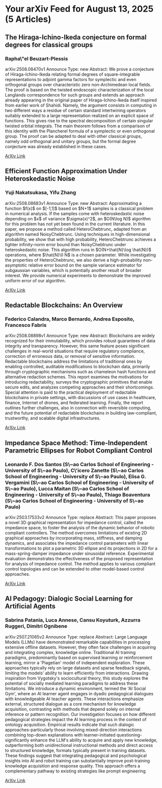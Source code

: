 <h1>Your arXiv Feed for August 13, 2025 (5 Articles)</h1>
<h2>The Hiraga-Ichino-Ikeda conjecture on formal degrees for classical groups</h2>
<h3>Rapha\"el Beuzart-Plessis</h3>
<p>arXiv:2508.08470v1 Announce Type: new 
Abstract: We prove a conjecture of Hiraga-Ichino-Ikeda relating formal degrees of square-integrable representations to adjoint gamma factors for symplectic and even orthogonal groups over characteristic zero non-Archimedean local fields. The proof is based on the twisted endoscopic characterization of the local Langlands correspondence for such groups and extends an approach already appearing in the original paper of Hiraga-Ichino-Ikeda itself inspired from earlier work of Shahidi. Namely, the argument consists in computing in two different ways a residue of certain standard intertwining operators suitably extended to a large representation realized on an explicit space of functions. This gives rise to the spectral decomposition of certain singular twisted orbital integrals. The main theorem follows from a comparison of this identity with the Plancherel formula of a symplectic or even orthogonal group. The proof can be adapted to deal with other classical groups, namely odd orthogonal and unitary groups, but the formal degree conjecture was already established in these cases.</p>
<a href='https://arxiv.org/abs/2508.08470'>ArXiv Link</a>

<h2>Efficient Function Approximation Under Heteroskedastic Noise</h2>
<h3>Yuji Nakatsukasa, Yifu Zhang</h3>
<p>arXiv:2508.08683v1 Announce Type: new 
Abstract: Approximating a function $f(x)$ on $[-1,1]$ based on $N+1$ samples is a classical problem in numerical analysis. If the samples come with heteroskedastic noise depending on $x$ of variance $\sigma(x)^2$, an $O(N\log N)$ algorithm for this problem has not yet been found in the current literature. In this paper, we propose a method called HeteroChebtrunc, adapted from an algorithm named NoisyChebtrunc. Using techniques in high-dimensional probability, we show that with high probability, HeteroChebtrunc achieves a tighter infinity-norm error bound than NoisyChebtrunc under heteroskedastic noise. This algorithm runs in $O(N+\hat{N}\log \hat{N})$ operations, where $\hat{N}\ll N$ is a chosen parameter. While investigating the properties of HeteroChebtrunc, we also derive a high-probability non-asymptotic relative error bound on the sample variance estimator for subgaussian variables, which is potentially another result of broader interest. We provide numerical experiments to demonstrate the improved uniform error of our algorithm.</p>
<a href='https://arxiv.org/abs/2508.08683'>ArXiv Link</a>

<h2>Redactable Blockchains: An Overview</h2>
<h3>Federico Calandra, Marco Bernardo, Andrea Esposito, Francesco Fabris</h3>
<p>arXiv:2508.08898v1 Announce Type: new 
Abstract: Blockchains are widely recognized for their immutability, which provides robust guarantees of data integrity and transparency. However, this same feature poses significant challenges in real-world situations that require regulatory compliance, correction of erroneous data, or removal of sensitive information. Redactable blockchains address the limitations of traditional ones by enabling controlled, auditable modifications to blockchain data, primarily through cryptographic mechanisms such as chameleon hash functions and alternative redaction schemes. This report examines the motivations for introducing redactability, surveys the cryptographic primitives that enable secure edits, and analyzes competing approaches and their shortcomings. Special attention is paid to the practical deployment of redactable blockchains in private settings, with discussions of use cases in healthcare, finance, Internet of drones, and federated learning. Finally, the report outlines further challenges, also in connection with reversible computing, and the future potential of redactable blockchains in building law-compliant, trustworthy, and scalable digital infrastructures.</p>
<a href='https://arxiv.org/abs/2508.08898'>ArXiv Link</a>

<h2>Impedance Space Method: Time-Independent Parametric Ellipses for Robot Compliant Control</h2>
<h3>Leonardo F. Dos Santos (S\~ao Carlos School of Engineering - University of S\~ao Paulo), C\'icero Zanette (S\~ao Carlos School of Engineering - University of S\~ao Paulo), Elisa G. Vergamini (S\~ao Carlos School of Engineering - University of S\~ao Paulo), Lucca Maitan (S\~ao Carlos School of Engineering - University of S\~ao Paulo), Thiago Boaventura (S\~ao Carlos School of Engineering - University of S\~ao Paulo)</h3>
<p>arXiv:2503.17533v2 Announce Type: replace 
Abstract: This paper proposes a novel 3D graphical representation for impedance control, called the impedance space, to foster the analysis of the dynamic behavior of robotic compliant controllers. The method overcomes limitations of existing 2D graphical approaches by incorporating mass, stiffness, and damping dynamics, and associates the impedance control parameters with linear transformations to plot a parametric 3D ellipse and its projections in 2D for a mass-spring-damper impedance under sinusoidal reference. Experimental evaluation demonstrates the effectiveness of the proposed representation for analysis of impedance control. The method applies to various compliant control topologies and can be extended to other model-based control approaches.</p>
<a href='https://arxiv.org/abs/2503.17533'>ArXiv Link</a>

<h2>AI Pedagogy: Dialogic Social Learning for Artificial Agents</h2>
<h3>Sabrina Patania, Luca Annese, Cansu Koyuturk, Azzurra Ruggeri, Dimitri Ognibene</h3>
<p>arXiv:2507.21065v2 Announce Type: replace 
Abstract: Large Language Models (LLMs) have demonstrated remarkable capabilities in processing extensive offline datasets. However, they often face challenges in acquiring and integrating complex, knowledge online. Traditional AI training paradigms, predominantly based on supervised learning or reinforcement learning, mirror a 'Piagetian' model of independent exploration. These approaches typically rely on large datasets and sparse feedback signals, limiting the models' ability to learn efficiently from interactions. Drawing inspiration from Vygotsky's sociocultural theory, this study explores the potential of socially mediated learning paradigms to address these limitations.
  We introduce a dynamic environment, termed the 'AI Social Gym', where an AI learner agent engages in dyadic pedagogical dialogues with knowledgeable AI teacher agents. These interactions emphasize external, structured dialogue as a core mechanism for knowledge acquisition, contrasting with methods that depend solely on internal inference or pattern recognition.
  Our investigation focuses on how different pedagogical strategies impact the AI learning process in the context of ontology acquisition. Empirical results indicate that such dialogic approaches-particularly those involving mixed-direction interactions combining top-down explanations with learner-initiated questioning-significantly enhance the LLM's ability to acquire and apply new knowledge, outperforming both unidirectional instructional methods and direct access to structured knowledge, formats typically present in training datasets.
  These findings suggest that integrating pedagogical and psychological insights into AI and robot training can substantially improve post-training knowledge acquisition and response quality. This approach offers a complementary pathway to existing strategies like prompt engineering</p>
<a href='https://arxiv.org/abs/2507.21065'>ArXiv Link</a>

